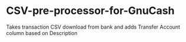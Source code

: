 # CSV-pre-processor-for-GnuCash
Takes transaction CSV download from bank and adds Transfer Account column based on Description
